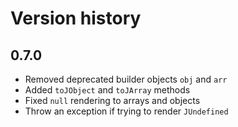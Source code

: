 # Version history

## 0.7.0

* Removed deprecated builder objects `obj` and `arr`
* Added `toJObject` and `toJArray` methods
* Fixed `null` rendering to arrays and objects
* Throw an exception if trying to render `JUndefined`
